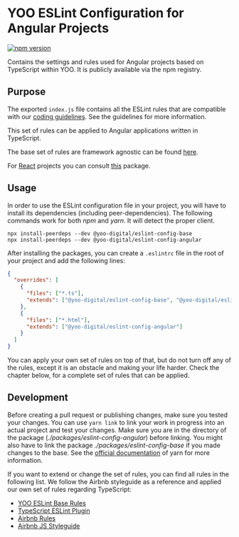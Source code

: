 # YOO ESLint Configuration for Angular Projects

[![npm version](https://badge.fury.io/js/%40yoo-digital%2Feslint-config-angular.svg)](https://badge.fury.io/js/%40yoo-digital%2Feslint-config-angular)

Contains the settings and rules used for Angular projects based on TypeScript within YOO. It is publicly available via the npm registry.

## Purpose

The exported `index.js` file contains all the ESLint rules that are compatible with our [coding guidelines](https://yooapps.jira.com/wiki/spaces/FD/pages/1239187573/Coding+Guidelines). See the guidelines for more information.

This set of rules can be applied to Angular applications written in TypeScript.

The base set of rules are framework agnostic can be found [here](https://www.npmjs.com/package/@yoo-digital/eslint-config-base).

For [React](https://www.npmjs.com/package/@yoo-digital/eslint-config-react) projects you can consult [this](https://www.npmjs.com/package/@yoo-digital/eslint-config-react) package.

## Usage

In order to use the ESLint configuration file in your project, you will have to install its dependencies (including peer-dependencies). The following commands work for both _npm_ and _yarn_. It will detect the proper client.

```text
npx install-peerdeps --dev @yoo-digital/eslint-config-base
npx install-peerdeps --dev @yoo-digital/eslint-config-angular
```

After installing the packages, you can create a `.eslintrc` file in the root of your project and add the following lines:

```json
{
  "overrides": [
    {
      "files": ["*.ts"],
      "extends": ["@yoo-digital/eslint-config-base", "@yoo-digital/eslint-config-angular"]
    },
    {
      "files": ["*.html"],
      "extends": ["@yoo-digital/eslint-config-angular"]
    }
  ]
}
```

You can apply your own set of rules on top of that, but do not turn off any of the rules, except it is an obstacle and making your life harder. Check the chapter below, for a complete set of rules that can be applied.

## Development

Before creating a pull request or publishing changes, make sure you tested your changes. You can use `yarn link` to link your work in progress into an actual project and test your changes. Make sure you are in the directory of the package (_./packages/eslint-config-angular_) before linking. You might also have to link the package _./packages/eslint-config-base_ if you made changes to the base. See the [official documentation](https://yarnpkg.com/lang/en/docs/cli/link/) of yarn for more information.

If you want to extend or change the set of rules, you can find all rules in the following list. We follow the Airbnb styleguide as a reference and applied our own set of rules regarding TypeScript:

- [YOO ESLint Base Rules](https://www.npmjs.com/package/@yoo-digital/eslint-config-base)
- [TypeScript ESLint Plugin](https://github.com/typescript-eslint/typescript-eslint/tree/master/packages/eslint-plugin#supported-rules)
- [Airbnb Rules](https://github.com/airbnb/javascript/tree/master/packages/eslint-config-airbnb-base)
- [Airbnb JS Styleguide](https://github.com/airbnb/javascript)
